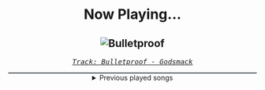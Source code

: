 <div align="center"> 
<h1>Now Playing...</h1>

![Bulletproof](https://i.scdn.co/image/ab67616d00001e02498ce64c059167fbb3c9b07a)
--
_<samp><a href="https://open.spotify.com/track/4Pp7tPCBM9ywQexWvCz6iH">Track: Bulletproof - Godsmack</a></samp>_

<div style="border: 1px #4B5054 solid"></div>
<details>
  <summary>
    Previous played songs
  </summary>
  <table>
    <thead>
      <tr>
        <th>
          Artist
        </th>
        <th>
          Song
        </th>
        <th>
          Link
        </th>
      </tr>
    </thead>
    <tbody>
      <tr><td>Godsmack</td><td>Bulletproof</td><td><a href="https://open.spotify.com/track/4Pp7tPCBM9ywQexWvCz6iH">https://open.spotify.com/track/4Pp7tPCBM9ywQexWvCz6iH</a></td></tr><tr><td>Breaking Benjamin</td><td>Blood</td><td><a href="https://open.spotify.com/track/7gQ7DfSSc3b8e4cHtFnDxu">https://open.spotify.com/track/7gQ7DfSSc3b8e4cHtFnDxu</a></td></tr><tr><td>Breaking Benjamin</td><td>Had Enough</td><td><a href="https://open.spotify.com/track/7u93rCmIM9mBoT4mvfUBTZ">https://open.spotify.com/track/7u93rCmIM9mBoT4mvfUBTZ</a></td></tr><tr><td>Evans Blue</td><td>This Time It's Different</td><td><a href="https://open.spotify.com/track/7079nY1EuvdfIxaMYaTjR9">https://open.spotify.com/track/7079nY1EuvdfIxaMYaTjR9</a></td></tr><tr><td>Device</td><td>Vilify</td><td><a href="https://open.spotify.com/track/1QunERqeFHWNSkzoQ9hb1R">https://open.spotify.com/track/1QunERqeFHWNSkzoQ9hb1R</a></td></tr><tr><td>Adelitas Way</td><td>Invincible</td><td><a href="https://open.spotify.com/track/4FthwGFz9SVZgCVqxNXsSK">https://open.spotify.com/track/4FthwGFz9SVZgCVqxNXsSK</a></td></tr><tr><td>Taproot</td><td>Poem</td><td><a href="https://open.spotify.com/track/7mQwxVogsnpR3h6AJLQLlR">https://open.spotify.com/track/7mQwxVogsnpR3h6AJLQLlR</a></td></tr><tr><td>Evans Blue</td><td>Sick of It</td><td><a href="https://open.spotify.com/track/3vXRskQbL3Nf7HePJ6ngkX">https://open.spotify.com/track/3vXRskQbL3Nf7HePJ6ngkX</a></td></tr><tr><td>Crossfade</td><td>Prove You Wrong</td><td><a href="https://open.spotify.com/track/3dv2Xe5NHtWiXhIq7HRRe0">https://open.spotify.com/track/3dv2Xe5NHtWiXhIq7HRRe0</a></td></tr><tr><td>Disturbed</td><td>Decadence</td><td><a href="https://open.spotify.com/track/0jY829pCMnstlNtaE72vSB">https://open.spotify.com/track/0jY829pCMnstlNtaE72vSB</a></td></tr><tr><td>Disturbed</td><td>The Night</td><td><a href="https://open.spotify.com/track/4pADXqX5x76fDS8RmyvgwO">https://open.spotify.com/track/4pADXqX5x76fDS8RmyvgwO</a></td></tr><tr><td>Five Finger Death Punch</td><td>The Bleeding</td><td><a href="https://open.spotify.com/track/6LRmV5GZUjKLgxi7lBWriQ">https://open.spotify.com/track/6LRmV5GZUjKLgxi7lBWriQ</a></td></tr><tr><td>Breaking Benjamin</td><td>Crawl</td><td><a href="https://open.spotify.com/track/2G1xOn9PhRgi63XWp2ToZx">https://open.spotify.com/track/2G1xOn9PhRgi63XWp2ToZx</a></td></tr><tr><td>Five Finger Death Punch</td><td>Times Like These</td><td><a href="https://open.spotify.com/track/6bo13cPb5M0B6LhQEl0A3E">https://open.spotify.com/track/6bo13cPb5M0B6LhQEl0A3E</a></td></tr><tr><td>Five Finger Death Punch</td><td>Under and Over It</td><td><a href="https://open.spotify.com/track/35aYLuIWeFd7iM7rY3x5GB">https://open.spotify.com/track/35aYLuIWeFd7iM7rY3x5GB</a></td></tr><tr><td>Five Finger Death Punch</td><td>Gold Gutter</td><td><a href="https://open.spotify.com/track/2KKWuaaO9srUuzHwlRX7Xc">https://open.spotify.com/track/2KKWuaaO9srUuzHwlRX7Xc</a></td></tr><tr><td>Black Veil Brides</td><td>Heart Of Fire</td><td><a href="https://open.spotify.com/track/7ej1r1ngI0fAYBHfGtwi7Y">https://open.spotify.com/track/7ej1r1ngI0fAYBHfGtwi7Y</a></td></tr><tr><td>Bad Wolves</td><td>No Masters</td><td><a href="https://open.spotify.com/track/2YrxWsYpZBA9lMxpn3vHym">https://open.spotify.com/track/2YrxWsYpZBA9lMxpn3vHym</a></td></tr><tr><td>Breaking Benjamin</td><td>Dance With The Devil</td><td><a href="https://open.spotify.com/track/10ASBwZsp7oUUDsJEYz3uS">https://open.spotify.com/track/10ASBwZsp7oUUDsJEYz3uS</a></td></tr><tr><td>Five Finger Death Punch</td><td>AfterLife</td><td><a href="https://open.spotify.com/track/40gGeC397vLmz4eETZDSrG">https://open.spotify.com/track/40gGeC397vLmz4eETZDSrG</a></td></tr>
    </tbody>
  </table>
</details>

</div>
